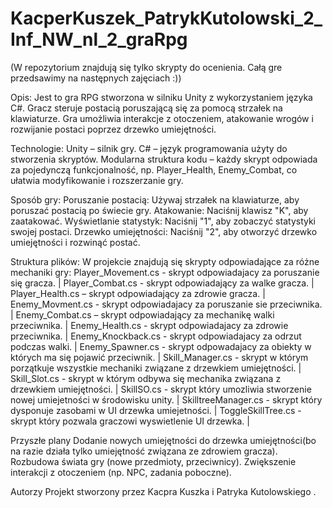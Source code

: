 # KacperKuszek_PatrykKutolowski_2_Inf_NW_nl_2_graRpg
(W repozytorium znajdują się tylko skrypty do ocenienia. Całą gre przedsawimy na następnych zajęciach :))

Opis:
Jest to gra RPG stworzona w silniku Unity z wykorzystaniem języka C#. Gracz steruje postacią poruszającą się za pomocą strzałek na klawiaturze. Gra umożliwia interakcje z otoczeniem, atakowanie wrogów i rozwijanie postaci poprzez drzewko umiejętności.

Technologie:
Unity – silnik gry.
C# – język programowania użyty do stworzenia skryptów.
Modularna struktura kodu – każdy skrypt odpowiada za pojedynczą funkcjonalność, np. Player_Health, Enemy_Combat, co ułatwia modyfikowanie i rozszerzanie gry.

Sposób gry:
Poruszanie postacią: Używaj strzałek na klawiaturze, aby poruszać postacią po świecie gry.
Atakowanie: Naciśnij klawisz "K", aby zaatakować.
Wyświetlanie statystyk: Naciśnij "1", aby zobaczyć statystyki swojej postaci.
Drzewko umiejętności: Naciśnij "2", aby otworzyć drzewko umiejętności i rozwinąć postać.


Struktura plików:
W projekcie znajdują się skrypty odpowiadające za różne mechaniki gry:
Player_Movement.cs - skrypt odpowiadajacy za poruszanie się gracza. | 
Player_Combat.cs - skrypt odpowiadający za walke gracza. | 
Player_Health.cs – skrypt odpowiadający za zdrowie gracza. | 
Enemy_Movment.cs - skrypt odpowiadajacy za poruszanie sie przeciwnika. | 
Enemy_Combat.cs – skrypt odpowiadający za mechanikę walki przeciwnika. | 
Enemy_Health.cs - skrypt odpowiadajacy za zdrowie przeciwnika. | 
Enemy_Knockback.cs - skrypt odpowiadajacy za odrzut podczas walki. | 
Enemy_Spawner.cs - skrypt odpowadajacy za obiekty w których ma się pojawić przeciwnik. | 
Skill_Manager.cs - skrypt w którym porzątkuje wszystkie mechaniki związane z drzewkiem umiejętności. | 
Skill_Slot.cs - skrypt w którym odbywa się mechanika związana z drzewkiem umiejętności. | 
SkillSO.cs - skrypt który umozliwia stworzenie nowej umiejetności w środowisku unity. | 
SkilltreeManager.cs - skrypt który dysponuje zasobami w UI drzewka umiejetności. | 
ToggleSkillTree.cs - skrypt który pozwala graczowi wyswietlenie UI drzewka. | 


Przyszłe plany
Dodanie nowych umiejętności do drzewka umiejętności(bo na razie działa tylko umiejętność związana ze zdrowiem gracza).
Rozbudowa świata gry (nowe przedmioty, przeciwnicy).
Zwiększenie interakcji z otoczeniem (np. NPC, zadania poboczne).

Autorzy
Projekt stworzony przez Kacpra Kuszka i Patryka Kutolowskiego .


